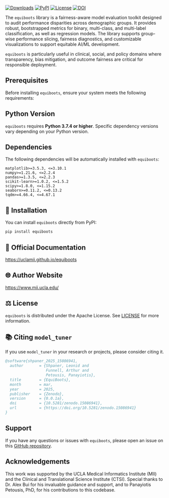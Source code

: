 [![Downloads](https://pepy.tech/badge/equiboots)](https://pepy.tech/project/equiboots) [![PyPI](https://img.shields.io/pypi/v/equiboots.svg)](https://pypi.org/project/equiboots/) [![License](https://img.shields.io/badge/License-Apache_2.0-blue.svg)](https://opensource.org/licenses/Apache-2.0) [![DOI](https://zenodo.org/badge/DOI/10.5281/zenodo.15086941.svg)](https://doi.org/10.5281/zenodo.15086941)


The `equiboots` library is a fairness-aware model evaluation toolkit designed to audit performance disparities across demographic groups. It provides robust, bootstrapped metrics for binary, multi-class, and multi-label classification, as well as regression models. The library supports group-wise performance slicing, fairness diagnostics, and customizable visualizations to support equitable AI/ML development.

`equiboots` is particularly useful in clinical, social, and policy domains where transparency, bias mitigation, and outcome fairness are critical for responsible deployment.

## Prerequisites

Before installing `equiboots`, ensure your system meets the following requirements:

## Python Version

`equiboots` requires **Python 3.7.4 or higher**. Specific dependency versions vary depending on your Python version.

## Dependencies

The following dependencies will be automatically installed with `equiboots`:

`matplotlib>=3.5.3, <=3.10.1`  
`numpy>=1.21.6, <=2.2.4`  
`pandas>=1.3.5, <=2.2.3`  
`scikit-learn>=1.0.2, <=1.5.2`  
`scipy>=1.8.0, <=1.15.2`  
`seaborn>=0.11.2, <=0.13.2`  
`tqdm>=4.66.4, <=4.67.1`  

## 💾 Installation

You can install `equiboots` directly from PyPI:

```bash
pip install equiboots
```

## 📄 Official Documentation

https://uclamii.github.io/equiboots


## 🌐 Author Website

https://www.mii.ucla.edu/

## ⚖️ License

`equiboots` is distributed under the Apache License. See [LICENSE](https://github.com/uclamii/equiboots?tab=Apache-2.0-1-ov-file) for more information.

## 📚 Citing `model_tuner`

If you use `model_tuner` in your research or projects, please consider citing it.

```bibtex
@software{shpaner_2025_15086941,
  author       = {Shpaner, Leonid and
                  Funnell, Arthur and
                  Petousis, Panayiotis},
  title        = {EquiBoots},
  month        = mar,
  year         = 2025,
  publisher    = {Zenodo},
  version      = {0.0.1a},
  doi          = {10.5281/zenodo.15086941},
  url          = {https://doi.org/10.5281/zenodo.15086941}
}
```

## Support

If you have any questions or issues with `equiboots`, please open an issue on this [GitHub repository](https://github.com/uclamii/equiboots/).

## Acknowledgements

This work was supported by the UCLA Medical Informatics Institute (MII) and the Clinical and Translational Science Institute (CTSI). Special thanks to Dr. Alex Bui for his invaluable guidance and support, and to Panayiotis Petousis, PhD, for his contributions to this codebase.